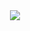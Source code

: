 <div align=center>
	<img src="https://capsule-render.vercel.app/api?type=wave&color=#75E6DA&height=300&section=header&text=haazz%20Github!&fontSize=90&fontColor=#FFFFFF" />
</div>

